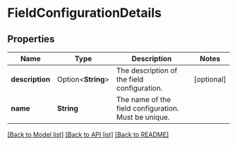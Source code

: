 # FieldConfigurationDetails

## Properties

Name | Type | Description | Notes
------------ | ------------- | ------------- | -------------
**description** | Option<**String**> | The description of the field configuration. | [optional]
**name** | **String** | The name of the field configuration. Must be unique. | 

[[Back to Model list]](../README.md#documentation-for-models) [[Back to API list]](../README.md#documentation-for-api-endpoints) [[Back to README]](../README.md)


